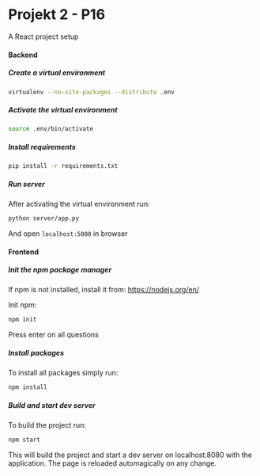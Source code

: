 # Projekt 2 - P16

A React project setup

#### Backend

##### Create a virtual environment

```bash
virtualenv --no-site-packages --distribute .env
```

##### Activate the virtual environment

```bash
source .env/bin/activate
```

##### Install requirements

```bash
pip install -r requirements.txt
```

##### Run server
After activating the virtual environment run:
```bash
python server/app.py
```
And open ```localhost:5000``` in browser

#### Frontend

##### Init the npm package manager

If npm is not installed, install it from: https://nodejs.org/en/

Init npm:
```bash
npm init
```
Press enter on all questions

##### Install packages
To install all packages simply run:
```bash
npm install
```

##### Build and start dev server
To build the project run:
```bash
npm start
```
This will build the project and start a dev server on localhost:8080 with the application.
The page is reloaded automagically on any change.

